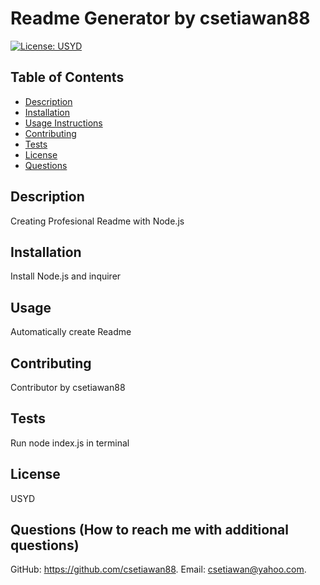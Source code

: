 # Readme Generator by csetiawan88

  [![License: USYD](https://img.shields.io/badge/license-USYD-green)](https://www.sydney.edu.au/engage/industry-business-partnerships/license-our-intellectual-property.html)
  
  ## Table of Contents
  * [Description](#Description)
  * [Installation](#Installation)
  * [Usage Instructions](#Usage)
  * [Contributing](#Contributing)
  * [Tests](#Tests)
  * [License](#License)
  * [Questions](#Questions)

  ## Description 
  Creating Profesional Readme with Node.js

  ## Installation 
  Install Node.js and inquirer

  ## Usage 
  Automatically create Readme

  ## Contributing
  Contributor by csetiawan88

  ## Tests
  Run node index.js in terminal

  ## License 
  USYD

  ## Questions (How to reach me with additional questions)
  GitHub: https://github.com/csetiawan88.
  Email: csetiawan@yahoo.com. 
